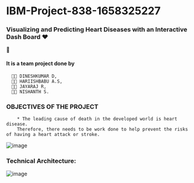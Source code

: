# IBM-Project-838-1658325227
### Visualizing and Predicting Heart Diseases with an Interactive Dash Board :heart:
:wave:
#### It is a team project done by
      👨‍🎓 DINESHKUMAR D,
      👨‍🎓 HARIISHBABU A.S,
      👨‍🎓 JAYARAJ R,
      👨‍🎓 NISHANTH S.
### OBJECTIVES OF THE PROJECT
        * The leading cause of death in the developed world is heart disease.
        Therefore, there needs to be work done to help prevent the risks of having a heart attack or stroke.
       
![image](https://user-images.githubusercontent.com/85510421/201465636-9852b96f-e4dd-4d83-b5c8-20bda0105410.png)

### Technical Architecture:
![image](https://user-images.githubusercontent.com/85510421/201466613-0abd9b5d-e08b-4f5d-b429-57505dbe8da4.png)
